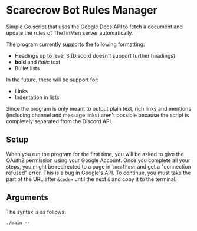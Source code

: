 # Scarecrow Bot Rules Manager

Simple Go script that uses the Google Docs API to fetch a document and update the rules of TheTinMen server
automatically.

The program currently supports the following formatting:

- Headings up to level 3 (Discord doesn't support further headings)
- **bold** and _italic_ text
- Bullet lists

In the future, there will be support for:

- Links
- Indentation in lists

Since the program is only meant to output plain text, rich links and mentions (including channel and message links)
aren't possible because the script is completely separated from the Discord API.

## Setup

When you run the program for the first time, you will be asked to give the OAuth2 permission using your Google Account.
Once you complete all your steps, you might be redirected to a page in `localhost` and get a "connection refused" error. This is a bug in Google's API. To continue, you must take the part of the URL after `&code=` until the next `&` and copy it to the terminal.

## Arguments

The syntax is as follows:

```
./main --
```


